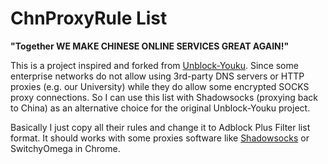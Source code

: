# ChnProxyRule List

**"Together WE MAKE CHINESE ONLINE SERVICES GREAT AGAIN!"**

This is a project inspired and forked from [Unblock-Youku](https://github.com/uku/Unblock-Youku/blob/master/shared/urls.js). Since some enterprise networks do not allow using 3rd-party DNS servers or HTTP proxies (e.g. our University) while they do allow some encrypted SOCKS proxy connections. So I can use this list with Shadowsocks (proxying back to China) as an alternative choice for the original Unblock-Youku project.

Basically I just copy all their rules and change it to Adblock Plus Filter list format. It should works with some proxies software like [Shadowsocks](https://github.com/shadowsocks) or SwitchyOmega in Chrome.